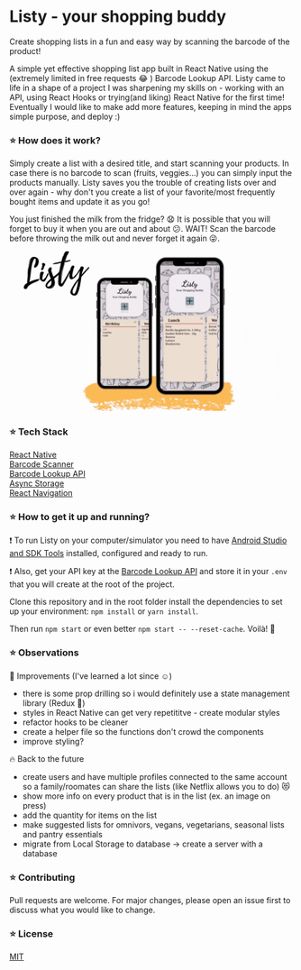 # Listy - your shopping buddy

Create shopping lists in a fun and easy way by scanning the barcode of the product!

A simple yet effective shopping list app built in React Native using the (extremely limited in free requests :joy: ) Barcode Lookup API.
Listy came to life in a shape of a project I was sharpening my skills on - working with an API, using React Hooks or trying(and liking) React Native for the first time! Eventually I would like to make add more features, keeping in mind the apps simple purpose, and deploy :)

### :star: How does it work?

Simply create a list with a desired title, and start scanning your products. In case there is no barcode to scan (fruits, veggies...) you can simply input the products manually.
Listy saves you the trouble of creating lists over and over again - why don't you create a list of your favorite/most frequently bought items and update it as you go!

You just finished the milk from the fridge? :anguished: It is possible that you will forget to buy it when you are out and about :confused:. WAIT! Scan the barcode before throwing the milk out and never forget it again :stuck_out_tongue_winking_eye:.



![Listy - your shopping buddy](demo/listi-gif.gif)

### :star: Tech Stack

[React Native](https://reactnative.dev/)  
[Barcode Scanner](https://github.com/react-native-community/react-native-camera)  
[Barcode Lookup API](https://www.barcodelookup.com/)  
[Async Storage](https://react-native-community.github.io/async-storage/)  
[React Navigation](https://reactnavigation.org/)

### :star: How to get it up and running?

:exclamation: To run Listy on your computer/simulator you need to have [Android Studio and SDK Tools](https://developer.android.com/studio) installed, configured and ready to run.

:exclamation: Also, get your API key at the [Barcode Lookup API](https://www.barcodelookup.com/) and store it in your `.env ` that you will create at the root of the project.

Clone this repository and in the root folder install the dependencies to set up your environment: `npm install` or `yarn install`.

Then run `npm start` or even better `npm start -- --reset-cache`.
Voilà! :rocket:

### :star: Observations

:muscle: Improvements (I've learned a lot since :relaxed:)

- there is some prop drilling so i would definitely use a state management library (Redux :purple_heart:)
- styles in React Native can get very repetititve - create modular styles
- refactor hooks to be cleaner
- create a helper file so the functions don't crowd the components
- improve styling?

:fire: Back to the future

- create users and have multiple profiles connected to the same account so a family/roomates can share the lists (like Netflix allows you to do) :heart_eyes_cat:
- show more info on every product that is in the list (ex. an image on press)
- add the quantity for items on the list
- make suggested lists for omnivors, vegans, vegetarians, seasonal lists and pantry essentials
- migrate from Local Storage to database -> create a server with a database

### :star: Contributing

Pull requests are welcome. For major changes, please open an issue first to discuss what you would like to change.

### :star: License

[MIT](https://choosealicense.com/licenses/mit/)
